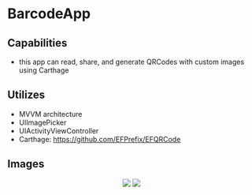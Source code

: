 # BarcodeApp

## Capabilities
- this app can read, share, and generate QRCodes with custom images using Carthage

## Utilizes
- MVVM architecture
- UIImagePicker
- UIActivityViewController
- Carthage: https://github.com/EFPrefix/EFQRCode

## Images

<p align="center">
  <img src="https://github.com/colintmurphy/BarcodeApp/blob/master/gifs/ezgif.com-gif-maker%20.gif" />
  <img src="https://github.com/colintmurphy/BarcodeApp/blob/master/gifs/ezgif.com-gif-maker%20(1).gif" />
</p>

